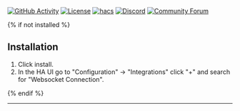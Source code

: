 [![GitHub Activity][commits-shield]][commits]
[![License][license-shield]](LICENSE.md)
[![hacs][hacsbadge]](hacs)
[![Discord][discord-shield]][discord]
[![Community Forum][forum-shield]][forum]

{% if not installed %}
## Installation

1. Click install.
1. In the HA UI go to "Configuration" -> "Integrations" click "+" and search for "Websocket Connection".

{% endif %}

<!---->

***

[commits-shield]: https://img.shields.io/github/commit-activity/y/TessyPowder/hacs-websocket-service.svg?style=flat-square
[commits]: https://github.com/TessyPowder/hacs-websocket-service/commits/master
[hacs]: https://github.com/custom-components/hacs
[hacsbadge]: https://img.shields.io/badge/HACS-Custom-orange.svg?style=flat-square
[discord]: https://discord.gg/Qa5fW2R
[discord-shield]: https://img.shields.io/discord/330944238910963714.svg?style=flat-square
[exampleimg]: example.png
[forum-shield]: https://img.shields.io/badge/community-forum-brightgreen.svg?style=flat-square
[forum]: https://community.home-assistant.io/
[license-shield]: https://img.shields.io/github/license/TessyPowder/hacs-websocket-service.svg?style=flat-square
[releases-shield]: https://img.shields.io/github/release/TessyPowder/hacs-websocket-service.svg?style=flat-square
[releases]: https://github.com/TessyPowder/hacs-websocket-service/releases
